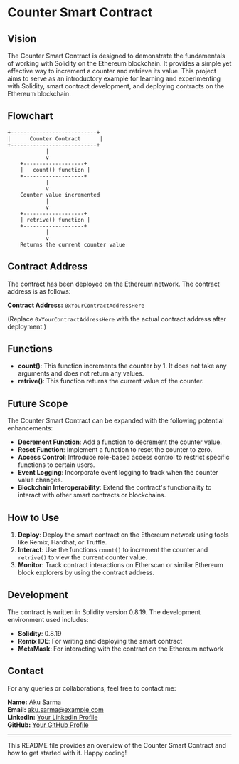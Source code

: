 # Counter Smart Contract

## Vision
The Counter Smart Contract is designed to demonstrate the fundamentals of working with Solidity on the Ethereum blockchain. It provides a simple yet effective way to increment a counter and retrieve its value. This project aims to serve as an introductory example for learning and experimenting with Solidity, smart contract development, and deploying contracts on the Ethereum blockchain.

## Flowchart
```flow
+---------------------------+
|      Counter Contract      |
+---------------------------+
            |
            v
    +-------------------+
    |   count() function |
    +-------------------+
            |
            v
    Counter value incremented
            |
            v
    +-------------------+
    | retrive() function |
    +-------------------+
            |
            v
    Returns the current counter value
```

## Contract Address
The contract has been deployed on the Ethereum network. The contract address is as follows:

**Contract Address:** `0xYourContractAddressHere`

(Replace `0xYourContractAddressHere` with the actual contract address after deployment.)

## Functions

- **count()**: This function increments the counter by 1. It does not take any arguments and does not return any values. 
- **retrive()**: This function returns the current value of the counter.

## Future Scope
The Counter Smart Contract can be expanded with the following potential enhancements:
- **Decrement Function**: Add a function to decrement the counter value.
- **Reset Function**: Implement a function to reset the counter to zero.
- **Access Control**: Introduce role-based access control to restrict specific functions to certain users.
- **Event Logging**: Incorporate event logging to track when the counter value changes.
- **Blockchain Interoperability**: Extend the contract's functionality to interact with other smart contracts or blockchains.

## How to Use

1. **Deploy**: Deploy the smart contract on the Ethereum network using tools like Remix, Hardhat, or Truffle.
2. **Interact**: Use the functions `count()` to increment the counter and `retrive()` to view the current counter value.
3. **Monitor**: Track contract interactions on Etherscan or similar Ethereum block explorers by using the contract address.

## Development

The contract is written in Solidity version 0.8.19. The development environment used includes:

- **Solidity**: 0.8.19
- **Remix IDE**: For writing and deploying the smart contract
- **MetaMask**: For interacting with the contract on the Ethereum network

## Contact

For any queries or collaborations, feel free to contact me:

**Name:** Aku Sarma  
**Email:** aku.sarma@example.com  
**LinkedIn:** [Your LinkedIn Profile](https://linkedin.com/in/yourprofile)  
**GitHub:** [Your GitHub Profile](https://github.com/yourprofile)

---

This README file provides an overview of the Counter Smart Contract and how to get started with it. Happy coding!
